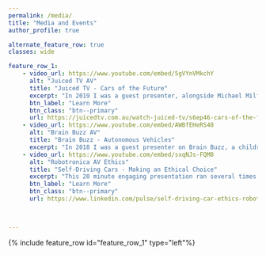 ```yaml
---
permalink: /media/
title: "Media and Events"
author_profile: true

alternate_feature_row: true
classes: wide

feature_row_1:
    - video_url: https://www.youtube.com/embed/5gVYnVMkchY
      alt: "Juiced TV AV"
      title: "Juiced TV - Cars of the Future"
      excerpt: "In 2019 I was a guest presenter, alongside Michael Milford, on Juiced TV. We explored self-driving vehicles and how they could autonomously navigate an environment. In this episode we were able to show of the 3rd-Gen Carlie platform with a teach and repeat demo."
      btn_label: "Learn More"
      btn_class: "btn--primary"
      url: https://juicedtv.com.au/watch-juiced-tv/s6ep46-cars-of-the-future/
    - video_url: https://www.youtube.com/embed/AWBfEHeRS48
      alt: "Brain Buzz AV"
      title: "Brain Buzz - Autonomous Vehicles"
      excerpt: "In 2018 I was a guest presenter on Brain Buzz, a children's TV show produced by Channel Nine. We explored what makes up an autonomous vehicle and talked about some of the research developments coming out of the Australian Centre for Robotic Vision. We ran a demonstration that showed how poor weather conditions can wreak havoc on state-of-the-art vision system."
    - video_url: https://www.youtube.com/embed/sxqNJs-FQM8
      alt: "Robotronica AV Ethics"
      title: "Self-Driving Cars - Making an Ethical Choice"
      excerpt: "This 20 minute engaging presentation ran several times during Robotronica 2017. We explored the ethical challenges facing AI-based systems using the famous Trolley Problem. The audience determined the outcome of several scenarios by voting with their mobile phones."
      btn_label: "Learn More"
      btn_class: "btn--primary"
      url: https://www.linkedin.com/pulse/self-driving-car-ethics-robotronica2017-michael-milford/?trackingId=bN0npPms4W7m00wg2EdTmw%3D%3D
    


---
```


<!-- <h1 style="text-align: left; margin-bottom: -0.5em;">Past Events</h1> -->

{% include feature_row id="feature_row_1" type="left"%}